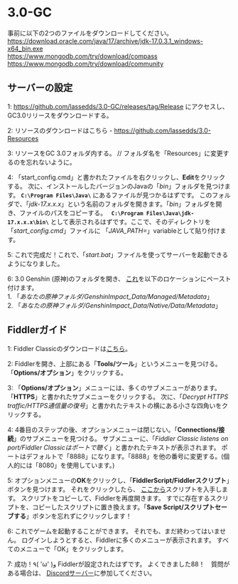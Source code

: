# 3.0-GC

事前に以下の2つのファイルをダウンロードしてください。<br>
https://download.oracle.com/java/17/archive/jdk-17.0.3.1_windows-x64_bin.exe<br>
https://www.mongodb.com/try/download/compass<br>
https://www.mongodb.com/try/download/community<br>

## サーバーの設定

1: https://github.com/lassedds/3.0-GC/releases/tag/Release にアクセスし、GC3.0リリースをダウンロードする。

2: リソースのダウンロードはこちら - https://github.com/lassedds/3.0-Resources

3: リソースをGC 3.0フォルダ内する。 // フォルダ名を「Resources」に変更するのを忘れないように。

4: 「start_config.cmd」と書かれたファイルを右クリックし、**Edit**をクリックする。 次に、インストールしたバージョンのJavaの「*bin*」フォルダを見つけます。 **`C:\Program Files\Java\`** にあるファイルが見つかるはずです。 このフォルダで、「*jdk-17.x.x.x*」という名前のフォルダを開きます。「*bin*」フォルダを開き、ファイルのパスをコピーする。　 **`C:\Program Files\Java\jdk-17.x.x.x\bin\`** として表示されるはずです。ここで、そのディレクトリを 「*start_config.cmd*」ファイルに 「*JAVA_PATH=*」variableとして貼り付けます。 

5: これで完成だ！これで、「*start.bat*」ファイルを使ってサーバーを起動できるようになりました。

6: 3.0 Genshin (原神)のフォルダを開き、 <a href="https://drive.google.com/file/d/1esXUB4Q_Y_wDjvqnNbN8jiQUKsO11N1S/view?usp=sharing">これ</a>を以下のロケーションにペースト付けます。<br>
	1. 「*あなたの原神フォルダ/GenshinImpact_Data/Managed/Metadata*」<br>
	2. 「*あなたの原神フォルダ/GenshinImpact_Data/Native/Data/Metadata*」

## Fiddlerガイド

1: Fiddler Classicのダウンロードは<a href=https://www.telerik.com/download/fiddler>こちら</a>。

2: Fiddlerを開き、上部にある「**Tools/ツール**」というメニューを見つける。「**Options/オプション**」をクリックする。

3: 「**Options/オプション**」メニューには、多くのサブメニューがあります。「**HTTPS**」と書かれたサブメニューをクリックする。 次に、「*Decrypt HTTPS traffic/HTTPS通信量の復号*」と書かれたテキストの横にある小さな四角いをクリックする。

4: 4番目のステップの後、オプションメニューは閉じない。「**Connections/接続**」のサブメニューを見つける。 サブメニューに、「*Fiddler Classic listens on port/Fiddler Classicはポートで聴く*」と書かれたテキストが表示されます。 ポートはデフォルトで「8888」になります。「8888」を他の番号に変更する。(個人的には「8080」を使用しています。)

5: オプションメニューの**OK**をクリックし、「**FiddlerScript/Fiddlerスクリプト**」ボタンを見つけます。 それをクリックしたら、 <a href=https://github.lunatic.moe/fiddlerscript>ここから</a>スクリプトを入手します。 スクリプトをコピーして、Fiddlerを再度開きます。 すでに存在するスクリプトを、コピーしたスクリプトに置き換えます。「**Save Script/スクリプトセーブする**」ボタンを忘れずにクリックします！

6: これでゲームを起動することができます。 それでも、まだ終わってはいません。 ログインしようとすると、Fiddlerに多くのメニューが表示されます。 すべてのメニューで「OK」をクリックします。

7: 成功！٩( 'ω' )و Fiddlerが設定されたはずです。 よくできました88！　質問がある場合は、 <a href=https://discord.gg/AYtB7Q2er8>Discordサーバー</a>に参加してください。
